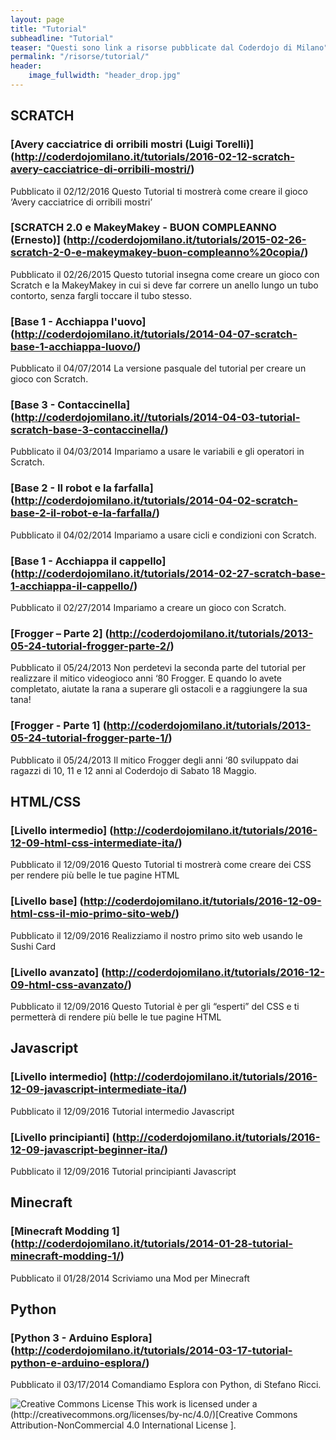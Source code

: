 ```yaml
---
layout: page
title: "Tutorial"
subheadline: "Tutorial"
teaser: "Questi sono link a risorse pubblicate dal Coderdojo di Milano"
permalink: "/risorse/tutorial/"
header:
    image_fullwidth: "header_drop.jpg"
---
```


## SCRATCH
###  [Avery cacciatrice di orribili mostri (Luigi Torelli)] (http://coderdojomilano.it/tutorials/2016-02-12-scratch-avery-cacciatrice-di-orribili-mostri/)
Pubblicato il 02/12/2016
Questo Tutorial ti mostrerà come creare il gioco ‘Avery cacciatrice di orribili mostri’

### [SCRATCH 2.0 e MakeyMakey - BUON COMPLEANNO (Ernesto)] (http://coderdojomilano.it/tutorials/2015-02-26-scratch-2-0-e-makeymakey-buon-compleanno%20copia/)
Pubblicato il 02/26/2015
Questo tutorial insegna come creare un gioco con Scratch e la MakeyMakey in cui si deve far correre un anello lungo un tubo contorto, senza fargli toccare il tubo stesso.</h5>

### [Base 1 - Acchiappa l'uovo] (http://coderdojomilano.it/tutorials/2014-04-07-scratch-base-1-acchiappa-luovo/) </a></h4>
Pubblicato il 04/07/2014
La versione pasquale del tutorial per creare un gioco con Scratch.</h5>

### [Base 3 - Contaccinella] (http://coderdojomilano.it//tutorials/2014-04-03-tutorial-scratch-base-3-contaccinella/)
Pubblicato il 04/03/2014
Impariamo a usare le variabili e gli operatori in Scratch.

### [Base 2 - Il robot e la farfalla] (http://coderdojomilano.it/tutorials/2014-04-02-scratch-base-2-il-robot-e-la-farfalla/)
Pubblicato il 04/02/2014
Impariamo a usare cicli e condizioni con Scratch.

### [Base 1 - Acchiappa il cappello] (http://coderdojomilano.it/tutorials/2014-02-27-scratch-base-1-acchiappa-il-cappello/)
Pubblicato il 02/27/2014
Impariamo a creare un gioco con Scratch.

### [Frogger – Parte 2] (http://coderdojomilano.it/tutorials/2013-05-24-tutorial-frogger-parte-2/)
Pubblicato il 05/24/2013
Non perdetevi la seconda parte del tutorial per realizzare il mitico videogioco anni ‘80 Frogger. E quando lo avete completato, aiutate la rana a superare gli ostacoli e a raggiungere la sua tana!

### [Frogger - Parte 1] (http://coderdojomilano.it/tutorials/2013-05-24-tutorial-frogger-parte-1/)
Pubblicato il 05/24/2013
Il mitico Frogger degli anni ‘80 sviluppato dai ragazzi di 10, 11 e 12 anni al Coderdojo di Sabato 18 Maggio.

## HTML/CSS
### [Livello intermedio] (http://coderdojomilano.it/tutorials/2016-12-09-html-css-intermediate-ita/)
Pubblicato il 12/09/2016
Questo Tutorial ti mostrerà come creare dei CSS per rendere più belle le tue pagine HTML

### [Livello base] (http://coderdojomilano.it/tutorials/2016-12-09-html-css-il-mio-primo-sito-web/)
Pubblicato il 12/09/2016
Realizziamo il nostro primo sito web usando le Sushi Card

### [Livello avanzato] (http://coderdojomilano.it/tutorials/2016-12-09-html-css-avanzato/)
Pubblicato il 12/09/2016
Questo Tutorial è per gli “esperti” del CSS e ti permetterà di rendere più belle le tue pagine HTML

## Javascript
### [Livello intermedio] (http://coderdojomilano.it/tutorials/2016-12-09-javascript-intermediate-ita/) </a></h4>
Pubblicato il 12/09/2016
Tutorial intermedio Javascript

### [Livello principianti] (http://coderdojomilano.it/tutorials/2016-12-09-javascript-beginner-ita/)
Pubblicato il 12/09/2016
Tutorial principianti Javascript

## Minecraft
### [Minecraft Modding 1] (http://coderdojomilano.it/tutorials/2014-01-28-tutorial-minecraft-modding-1/)
Pubblicato il 01/28/2014
Scriviamo una Mod per Minecraft

## Python
### [Python 3 - Arduino Esplora] (http://coderdojomilano.it/tutorials/2014-03-17-tutorial-python-e-arduino-esplora/)
Pubblicato il 03/17/2014
Comandiamo Esplora con Python, di Stefano Ricci.

<img alt="Creative Commons License" style="border-width:0" src="https://i.creativecommons.org/l/by-nc/4.0/88x31.png" />
This work is licensed under a (http://creativecommons.org/licenses/by-nc/4.0/)[Creative Commons Attribution-NonCommercial 4.0 International License ].
